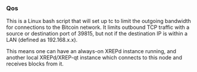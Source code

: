 ### Qos ###

This is a Linux bash script that will set up tc to limit the outgoing bandwidth for connections to the Bitcoin network. It limits outbound TCP traffic with a source or destination port of 39815, but not if the destination IP is within a LAN (defined as 192.168.x.x).

This means one can have an always-on XREPd instance running, and another local XREPd/XREP-qt instance which connects to this node and receives blocks from it.
